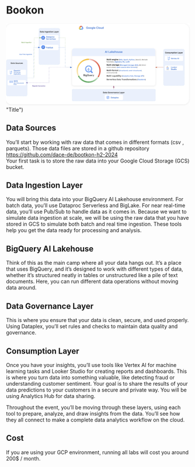 # Bookon


![alt text](https://github.com/dace-de/bootkon-h2-2024/blob/main/architecture.png) "Title") 
## Data Sources

You’ll start by working with raw data that comes in different formats (csv , parquets). 
Those data files are stored in a github repository  https://github.com/dace-de/bootkon-h2-2024  
Your first task is to store the raw data into your Google Cloud Storage (GCS) bucket.

## Data Ingestion Layer

You will bring this data into your BigQuery AI Lakehouse environment. 
For batch data, you’ll use Dataproc Serverless and BigLake. 
For near real-time data, you’ll use Pub/Sub to handle data as it comes in. 
Because we want to simulate data ingestion at scale, we will be using the raw data that you have stored in GCS to simulate both batch and real time ingestion.
These tools help you get the data ready for processing and analysis.


## BigQuery AI Lakehouse

Think of this as the main camp where all your data hangs out. It’s a place that uses BigQuery, and it’s designed to work with different types of data, whether it’s structured neatly in tables or unstructured like a pile of text documents. Here, you can run different data operations without moving data around.

## Data Governance Layer

This is where you ensure that your data is clean, secure, and used properly. Using Dataplex, you’ll set rules and checks to maintain data quality and governance.

## Consumption Layer

Once you have your insights, you’ll use tools like Vertex AI for machine learning tasks and Looker Studio for creating reports and dashboards. This is where you turn data into something valuable, like detecting fraud or understanding customer sentiment.
Your goal is to share the results of your data predictions to your customers in a secure and private way. You will be using Analytics Hub for data sharing.

Throughout the event, you’ll be moving through these layers, using each tool to prepare, analyze, and draw insights from the data. You’ll see how they all connect to make a complete data analytics workflow on the cloud.

## Cost 

If you are using your GCP environment, running all labs will cost you around 200$ / month.
